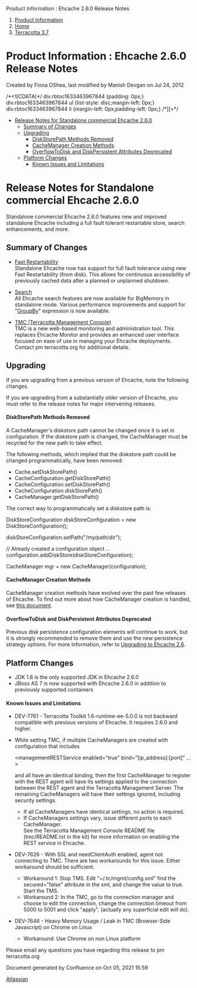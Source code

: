 Product Information : Ehcache 2.6.0 Release Notes  

1.  [Product Information](index.html)
2.  [Home](Home.html)
3.  [Terracotta 3.7](Terracotta-3.7.html)

Product Information : Ehcache 2.6.0 Release Notes
=================================================

Created by Fiona OShea, last modified by Manish Devgan on Jul 24, 2012

/\*<!\[CDATA\[\*/ div.rbtoc1633463967844 {padding: 0px;} div.rbtoc1633463967844 ul {list-style: disc;margin-left: 0px;} div.rbtoc1633463967844 li {margin-left: 0px;padding-left: 0px;} /\*\]\]>\*/

*   [Release Notes for Standalone commercial Ehcache 2.6.0](#Ehcache2.6.0ReleaseNotes-ReleaseNotesforStandalonecommercialEhcache2.6.0)
    *   [Summary of Changes](#Ehcache2.6.0ReleaseNotes-SummaryofChanges)
    *   [Upgrading](#Ehcache2.6.0ReleaseNotes-Upgrading)
        *   [DiskStorePath Methods Removed](#Ehcache2.6.0ReleaseNotes-DiskStorePathMethodsRemoved)
        *   [CacheManager Creation Methods](#Ehcache2.6.0ReleaseNotes-CacheManagerCreationMethods)
        *   [OverflowToDisk and DiskPersistent Attributes Deprecated](#Ehcache2.6.0ReleaseNotes-OverflowToDiskandDiskPersistentAttributesDeprecated)
    *   [Platform Changes](#Ehcache2.6.0ReleaseNotes-PlatformChanges)
        *   [Known Issues and Limitations](#Ehcache2.6.0ReleaseNotes-KnownIssuesandLimitations)

Release Notes for Standalone commercial Ehcache 2.6.0
=====================================================

Standalone commercial Ehcache 2.6.0 features new and improved standalone Ehcache including a full fault tolerant restartable store, search enhancements, and more.

Summary of Changes
------------------

*   [Fast Restartability](http://www.ehcache.org/documentation/configuration/fast-restart)  
    Standalone Ehcache now has support for full fault tolerance using new Fast Restartability (from disk). This allows for continuous accessibility of previously cached data after a planned or unplanned shutdown.

*   [Search](http://www.ehcache.org/documentation/apis/search)  
    All Ehcache search features are now available for BigMemory in standalone mode. Various performance improvements and support for "[GroupBy](http://www.ehcache.org/documentation/apis/search#grouping-results)" expression is now available.

*   [TMC (Terracotta Management Console)](http://terracotta.org/documentation/terracotta-tools/tms)  
    TMC is a new web-based monitoring and administration tool. This replaces Ehcache Monitor and provides an enhanced user interface focused on ease of use in managing your Ehcache deployments. Contact pm <at> terracotta.org for additional details.

Upgrading
---------

If you are upgrading from a previous version of Ehcache, note the following changes.

If you are upgrading from a substantially older version of Ehcache, you must refer to the release notes for major intervening releases.

#### DiskStorePath Methods Removed

A CacheManager's diskstore path cannot be changed once it is set in configuration. If the diskstore path is changed, the CacheManager must be recycled for the new path to take effect.

The following methods, which implied that the diskstore path could be changed programmatically, have been removed:

*   Cache.setDiskStorePath()
*   CacheConfiguration.getDiskStorePath()
*   CacheConfiguration.setDiskStorePath()
*   CacheConfiguration.diskStorePath()
*   CacheManager.getDiskStorePath()

The correct way to programmatically set a diskstore path is:

DiskStoreConfiguration diskStoreConfiguration = new
DiskStoreConfiguration();

diskStoreConfiguration.setPath("/my/path/dir");

// Already created a configuration object ...
configuration.addDiskStore(diskStoreConfiguration);

CacheManager mgr = new CacheManager(configuration);

#### CacheManager Creation Methods

CacheManager creation methods have evolved over the past few releases of Ehcache. To find out more about how CacheManager creation is handled, see [this document](http://ehcache.org/documentation/get-started/key-classes-methods#cachemanager).

#### OverflowToDisk and DiskPersistent Attributes Deprecated

Previous disk persistence configuration elements will continue to work, but it is strongly recommended to remove them and use the new persistence strategy options. For more information, refer to [Upgrading to Ehcache 2.6](http://www.ehcache.org/documentation/configuration/fast-restart#upgrading-to-ehcache-26).

Platform Changes
----------------

*   JDK 1.6 is the only supported JDK in Ehcache 2.6.0
*   JBoss AS 7 is now supported with Ehcache 2.6.0 in addition to previously supported containers

#### Known Issues and Limitations

*   DEV-7761 - Terracotta Toolkit 1.6-runtime-ee-5.0.0 is not backward compatible with previous versions of Ehcache. It requires 2.6.0 and higher.
*   While setting TMC, if multiple CacheManagers are created with configuration that includes
    
    <managementRESTService enabled="true" bind="\[ip\_address\]:\[port\]" ... >
    
    and all have an identical binding, then the first CacheManager to register with the REST agent will have its <managementRESTService> settings applied to the connection between the REST agent and the Terracotta Management Server. The remaining CacheManagers will have their <managementRESTService> settings ignored, including security settings.
    *   If all CacheManagers have identical <managementRESTService> settings, no action is required.
    *   If CacheManagers <managementRESTService> settings vary, issue different ports to each CacheManager.  
        See the Terracotta Management Console README file (tmc/README.txt in the kit) for more information on enabling the REST service in Ehcache.
*   DEV-7626 - With SSL and needClientAuth enabled, agent not connecting to TMC. There are two workarounds for this issue. Either workaround should be sufficient.
    *   Workaround 1: Stop TMS. Edit "~/.tc/mgmt/config.xml" find the secured="false" attribute in the xml, and change the value to true. Start the TMS.
    *   Workaround 2: In the TMC, go to the connection manager and choose to edit the connection, change the connection timeout from 5000 to 5001 and click "apply". (actually any superficial edit will do).
*   DEV-7646 - Heavy Memory Usage / Leak in TMC (Browser-Side Javascript) on Chrome on Linux
    *   Workaround: Use Chrome on non Linux platform

Please email any questions you have regarding this release to pm <at> terracotta.org

Document generated by Confluence on Oct 05, 2021 15:59

[Atlassian](http://www.atlassian.com/)